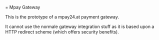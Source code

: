 = Mpay Gateway

This is the prototype of a mpay24.at payment gateway.

It cannot use the normale gateway integration stuff as it is based upon
a HTTP redirect scheme (which offers security benefits).
